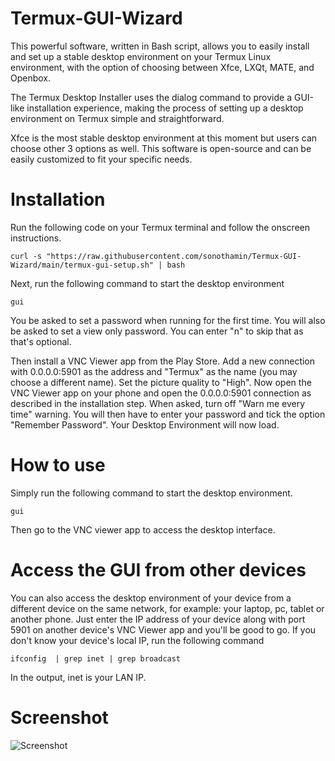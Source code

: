 # Termux-GUI-Wizard #
This powerful software, written in Bash script, allows you to easily install and set up a stable desktop environment on your Termux Linux environment, with the option of choosing between Xfce, LXQt, MATE, and Openbox.

The Termux Desktop Installer uses the dialog command to provide a GUI-like installation experience, making the process of setting up a desktop environment on Termux simple and straightforward. 

Xfce is the most stable desktop environment at this moment but users can choose other 3 options as well. This software is open-source and can be easily customized to fit your specific needs.

# Installation #
Run the following code on your Termux terminal and follow the onscreen instructions.
```
curl -s "https://raw.githubusercontent.com/sonothamin/Termux-GUI-Wizard/main/termux-gui-setup.sh" | bash
```

Next, run the following command to start the desktop environment
```
gui
```
You be asked to set a password when running for the first time. You will also be asked to set a view only password. You can enter "n" to skip that as that's optional.

Then install a VNC Viewer app from the Play Store. Add a new connection with 0.0.0.0:5901 as the address and "Termux" as the name (you may choose a different name). Set the picture quality to "High". Now open the VNC Viewer app on your phone and open the 0.0.0.0:5901 connection as described in the installation step. When asked, turn off "Warn me every time" warning. You will then have to enter your password and tick the option "Remember Password". Your Desktop Environment will now load.

# How to use #
Simply run the following command to start the desktop environment.
```
gui
```
Then go to the VNC viewer app to access the desktop interface.

# Access the GUI from other devices #
You can also access the desktop environment of your device from a different device on the same network, for example: your laptop, pc, tablet or another phone. Just enter the IP address  of your device along with port 5901 on another device's VNC Viewer app and you'll be good to go. If you don't know your device's local IP, run the following command
```
ifconfig  | grep inet | grep broadcast
```
In the output, inet is your LAN IP.

# Screenshot #
![Screenshot](https://github.com/sonothamin/Termux-GUI-Wizard/raw/main/Main%20Menu.png)
